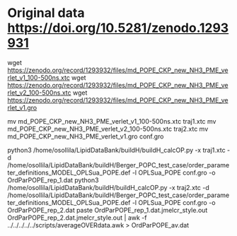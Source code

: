 # Original data https://doi.org/10.5281/zenodo.1293931

wget https://zenodo.org/record/1293932/files/md_POPE_CKP_new_NH3_PME_verlet_v1_100-500ns.xtc
wget https://zenodo.org/record/1293932/files/md_POPE_CKP_new_NH3_PME_verlet_v2_100-500ns.xtc
wget https://zenodo.org/record/1293932/files/md_POPE_CKP_new_NH3_PME_verlet_v1.gro

mv md_POPE_CKP_new_NH3_PME_verlet_v1_100-500ns.xtc traj1.xtc
mv md_POPE_CKP_new_NH3_PME_verlet_v2_100-500ns.xtc traj2.xtc
mv md_POPE_CKP_new_NH3_PME_verlet_v1.gro conf.gro

python3 /home/osollila/LipidDataBank/buildH/buildH_calcOP.py -x traj1.xtc -d /home/osollila/LipidDataBank/buildH/Berger_POPC_test_case/order_parameter_definitions_MODEL_OPLSua_POPE.def -l OPLSua_POPE conf.gro -o OrdParPOPE_rep_1.dat
python3 /home/osollila/LipidDataBank/buildH/buildH_calcOP.py -x traj2.xtc -d /home/osollila/LipidDataBank/buildH/Berger_POPC_test_case/order_parameter_definitions_MODEL_OPLSua_POPE.def -l OPLSua_POPE conf.gro -o OrdParPOPE_rep_2.dat
paste OrdParPOPE_rep_1.dat.jmelcr_style.out OrdParPOPE_rep_2.dat.jmelcr_style.out  | awk -f ../../../../../scripts/averageOVERdata.awk > OrdParPOPE_av.dat
